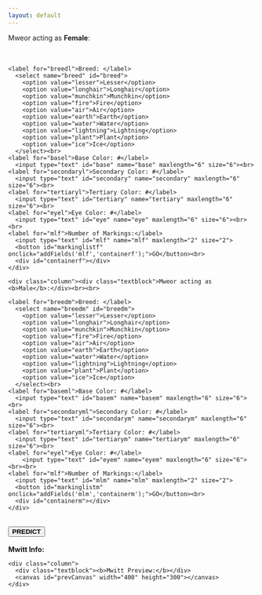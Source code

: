 ```yaml
---
layout: default
---
```


<div class="box">
  <div class="row">
    <div class="column"><div class="textblock">Mweor acting as <b>Female</b>:</div><br><br>

    <label for="breedl">Breed: </label>
      <select name="breed" id="breed">
        <option value="lesser">Lesser</option>
        <option value="longhair">Longhair</option>
        <option value="munchkin">Munchkin</option>
        <option value="fire">Fire</option>
        <option value="air">Air</option>
        <option value="earth">Earth</option>
        <option value="water">Water</option>
        <option value="lightning">Lightning</option>
        <option value="plant">Plant</option>
        <option value="ice">Ice</option>
      </select><br>
    <label for="basel">Base Color: #</label>
      <input type="text" id="base" name="base" maxlength="6" size="6"><br>
    <label for="secondaryl">Secondary Color: #</label>
      <input type="text" id="secondary" name="secondary" maxlength="6" size="6"><br>
    <label for="tertiaryl">Tertiary Color: #</label>
      <input type="text" id="tertiary" name="tertiary" maxlength="6" size="6"><br>
    <label for="eyel">Eye Color: #</label>
      <input type="text" id="eye" name="eye" maxlength="6" size="6"><br><br>
    <label for="mlf">Number of Markings:</label>
      <input type="text" id="mlf" name="mlf" maxlength="2" size="2">
      <button id="markinglistf" onclick="addFields('mlf','containerf');">GO</button><br>
      <div id="containerf"></div>
    </div>

    <div class="column"><div class="textblock">Mweor acting as <b>Male</b>:</div><br><br>

    <label for="breedm">Breed: </label>
      <select name="breedm" id="breedm">
        <option value="lesser">Lesser</option>
        <option value="longhair">Longhair</option>
        <option value="munchkin">Munchkin</option>
        <option value="fire">Fire</option>
        <option value="air">Air</option>
        <option value="earth">Earth</option>
        <option value="water">Water</option>
        <option value="lightning">Lightning</option>
        <option value="plant">Plant</option>
        <option value="ice">Ice</option>
      </select><br>
    <label for="baseml">Base Color: #</label>
      <input type="text" id="basem" name="basem" maxlength="6" size="6"><br>
    <label for="secondaryml">Secondary Color: #</label>
      <input type="text" id="secondarym" name="secondarym" maxlength="6" size="6"><br>
    <label for="tertiaryml">Tertiary Color: #</label>
      <input type="text" id="tertiarym" name="tertiarym" maxlength="6" size="6"><br>
    <label for="eyel">Eye Color: #</label>
        <input type="text" id="eyem" name="eyem" maxlength="6" size="6"><br><br>
    <label for="mlf">Number of Markings:</label>
      <input type="text" id="mlm" name="mlm" maxlength="2" size="2">
      <button id="markinglistm" onclick="addFields('mlm','containerm');">GO</button><br>
      <div id="containerm"></div>
    </div>
  </div>
  <br><button id="predict" type="button" class="buttonblock" onclick="calculateMwitt()"><b>PREDICT</b></button>
</div>
<div class="box">
  <div class="row">
    <div class="column">
      <div class="container">
        <br><div class="textblock"><b>Mwitt Info:</b></div>
        <div id="cMwittInfo"></div>
      </div>
    </div>

    <div class="column">
      <div class="textblock"><b>Mwitt Preview:</b></div>
      <canvas id="prevCanvas" width="400" height="300"></canvas>
    </div>
  </div>
</div>
